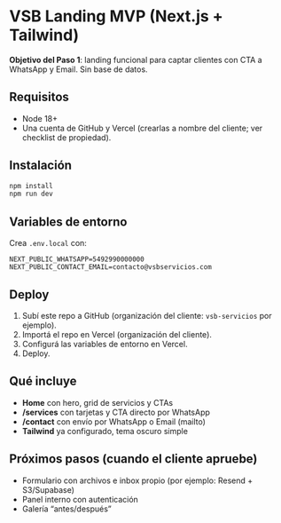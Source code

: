 # VSB Landing MVP (Next.js + Tailwind)

**Objetivo del Paso 1**: landing funcional para captar clientes con CTA a WhatsApp y Email. Sin base de datos.

## Requisitos
- Node 18+
- Una cuenta de GitHub y Vercel (crearlas a nombre del cliente; ver checklist de propiedad).

## Instalación
```bash
npm install
npm run dev
```

## Variables de entorno
Crea `.env.local` con:
```env
NEXT_PUBLIC_WHATSAPP=5492990000000
NEXT_PUBLIC_CONTACT_EMAIL=contacto@vsbservicios.com
```

## Deploy
1. Subí este repo a GitHub (organización del cliente: `vsb-servicios` por ejemplo).
2. Importá el repo en Vercel (organización del cliente).
3. Configurá las variables de entorno en Vercel.
4. Deploy.

## Qué incluye
- **Home** con hero, grid de servicios y CTAs
- **/services** con tarjetas y CTA directo por WhatsApp
- **/contact** con envío por WhatsApp o Email (mailto)
- **Tailwind** ya configurado, tema oscuro simple

## Próximos pasos (cuando el cliente apruebe)
- Formulario con archivos e inbox propio (por ejemplo: Resend + S3/Supabase)
- Panel interno con autenticación
- Galería “antes/después”
```
